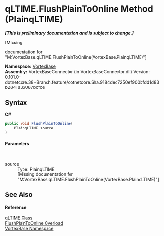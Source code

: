 # qLTIME.FlushPlainToOnline Method (PlainqLTIME)
 _**\[This is preliminary documentation and is subject to change.\]**_

\[Missing <summary> documentation for "M:VortexBase.qLTIME.FlushPlainToOnline(VortexBase.PlainqLTIME)"\]

**Namespace:**&nbsp;<a href="N_VortexBase.md">VortexBase</a><br />**Assembly:**&nbsp;VortexBaseConnector (in VortexBaseConnector.dll) Version: 0.101.0-dotnetcore.38+Branch.feature/dotnetcore.Sha.9184ded7250ef900bfdd1d83b2841836087bcfce

## Syntax

**C#**<br />
``` C#
public void FlushPlainToOnline(
	PlainqLTIME source
)
```


#### Parameters
&nbsp;<dl><dt>source</dt><dd>Type: PlainqLTIME<br />\[Missing <param name="source"/> documentation for "M:VortexBase.qLTIME.FlushPlainToOnline(VortexBase.PlainqLTIME)"\]</dd></dl>

## See Also


#### Reference
<a href="T_VortexBase_qLTIME.md">qLTIME Class</a><br /><a href="Overload_VortexBase_qLTIME_FlushPlainToOnline.md">FlushPlainToOnline Overload</a><br /><a href="N_VortexBase.md">VortexBase Namespace</a><br />